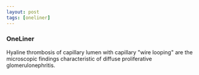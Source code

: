 ```yaml
---
layout: post
tags: [oneliner]
---
```



### OneLiner

Hyaline thrombosis of capillary lumen with capillary "wire looping" are the microscopic findings characteristic of diffuse proliferative glomerulonephritis.
